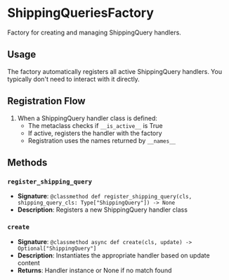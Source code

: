 # ShippingQueriesFactory

Factory for creating and managing ShippingQuery handlers.

## Usage

The factory automatically registers all active ShippingQuery handlers. 
You typically don't need to interact with it directly.

## Registration Flow

1. When a ShippingQuery handler class is defined:
   - The metaclass checks if `__is_active__` is True
   - If active, registers the handler with the factory
   - Registration uses the names returned by `__names__`

## Methods

### `register_shipping_query`
- **Signature**: `@classmethod def register_shipping_query(cls, shipping_query_cls: Type["ShippingQuery"]) -> None`
- **Description**: Registers a new ShippingQuery handler class

### `create`
- **Signature**: `@classmethod async def create(cls, update) -> Optional["ShippingQuery"]`
- **Description**: Instantiates the appropriate handler based on update content
- **Returns**: Handler instance or None if no match found
